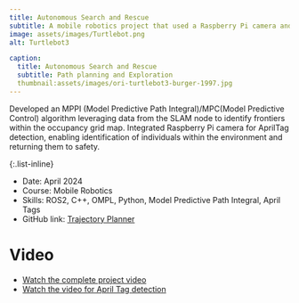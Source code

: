 ```yaml
---
title: Autonomous Search and Rescue
subtitle: A mobile robotics project that used a Raspberry Pi camera and TurtleBot 3 on ROS2 to conduct autonomous search and rescue missions
image: assets/images/Turtlebot.png
alt: Turtlebot3

caption:
  title: Autonomous Search and Rescue
  subtitle: Path planning and Exploration
  thumbnail:assets/images/ori-turtlebot3-burger-1997.jpg
---
```

Developed an MPPI (Model Predictive Path Integral)/MPC(Model Predictive Control) algorithm leveraging
data from the SLAM node to identify frontiers within the occupancy grid map. Integrated Raspberry Pi camera for AprilTag detection, enabling identification of individuals within the
environment and returning them to safety.

{:.list-inline}
- Date: April 2024
- Course: Mobile Robotics
- Skills: ROS2, C++, OMPL, Python, Model Predictive Path Integral, April Tags
- GitHub link: [Trajectory Planner](https://github.com/adityaaspat/Robotics/tree/main/OMPL_Trajector_planner)
  

# Video

- [Watch the complete project video](assets/videos/20240418_053609000_iOS.mp4)
- [Watch the video for April Tag detection](assets/videos/20240412_194553710_iOS.mp4)
